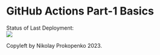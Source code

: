 # GitHub Actions Part-1 Basics


Status of Last Deployment:<br>
<img src="https://github.com/kolayne2021/app-for-jenkins/workflows/My-github-actions-basics/badge.svg?branch=master"><br>


Copyleft by Nikolay Prokopenko 2023.
